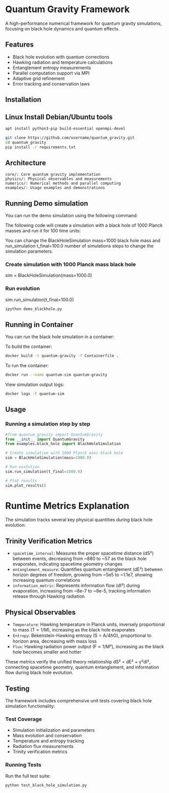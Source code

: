 # Quantum Gravity Framework

A high-performance numerical framework for quantum gravity simulations, focusing on black hole dynamics and quantum effects.

## Features

- Black hole evolution with quantum corrections
- Hawking radiation and temperature calculations
- Entanglement entropy measurements
- Parallel computation support via MPI
- Adaptive grid refinement
- Error tracking and conservation laws

## Installation

## Linux Install Debian/Ubuntu tools
```bash
apt install python3-pip build-essential openmpi-devel
```

```bash
git clone https://github.com/username/quantum_gravity.git
cd quantum_gravity
pip install -r requirements.txt
```

## Architecture

```
core/: Core quantum gravity implementation
physics/: Physical observables and measurements
numerics/: Numerical methods and parallel computing
examples/: Usage examples and demonstrations
```

## Running Demo simulation

You can run the demo simulation using the following command:

The following code will create a simulation with a black hole of 1000 Planck masses and run it for 100 time units: 

You can change the BlackHoleSimulation mass=1000 black hole mass and run_simulation t_final=100.0 number of simulations steps to change the simulation parameters.
### Create simulation with 1000 Planck mass black hole
sim = BlackHoleSimulation(mass=1000.0)

### Run evolution
sim.run_simulation(t_final=100.0)

```bash
ipython demo_blackhole.py
```

## Running in Container

You can run the black hole simulation in a container:

To build the container:
```bash
docker build -t quantum-gravity -f Containerfile .
```

To run the container:
```bash
docker run --name quantum-sim quantum-gravity
```

View simulation output logs:
```bash
docker logs -f quantum-sim
```


## Usage
### Running a simulation step by step 
```python
#from quantum_gravity import QuantumGravity
from __init__ import QuantumGravity
from examples.black_hole import BlackHoleSimulation

# Create simulation with 1000 Planck mass black hole
sim = BlackHoleSimulation(mass=1000.0)

# Run evolution
sim.run_simulation(t_final=1000.0)

# Plot results
sim.plot_results()
```

# Runtime Metrics Explanation

The simulation tracks several key physical quantities during black hole evolution:

## Trinity Verification Metrics

- `spacetime_interval`: Measures the proper spacetime distance (dS²) between events, decreasing from ~880 to ~57 as the black hole evaporates, indicating spacetime geometry changes
- `entanglement_measure`: Quantifies quantum entanglement (dE²) between horizon degrees of freedom, growing from ~5e5 to ~1.1e7, showing increasing quantum correlations
- `information_metric`: Represents information flow (dI²) during evaporation, increasing from ~8e-7 to ~8e-5, tracking information release through Hawking radiation

## Physical Observables

- `Temperature`: Hawking temperature in Planck units, inversely proportional to mass (T ∝ 1/M), increasing as the black hole evaporates
- `Entropy`: Bekenstein-Hawking entropy (S = A/4ℏG), proportional to horizon area, decreasing with mass loss
- `Flux`: Hawking radiation power output (F ∝ 1/M²), increasing as the black hole becomes smaller and hotter

These metrics verify the unified theory relationship dS² = dE² + γ²dI², connecting spacetime geometry, quantum entanglement, and information flow during black hole evolution.

## Testing

The framework includes comprehensive unit tests covering black hole simulation functionality:

### Test Coverage

- Simulation initialization and parameters
- Mass evolution and conservation
- Temperature and entropy tracking 
- Radiation flux measurements
- Trinity verification metrics

### Running Tests

Run the full test suite:
```bash
python test_black_hole_simulation.py

